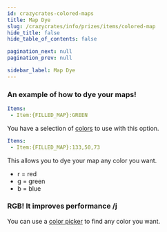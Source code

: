 ```yaml
---
id: crazycrates-colored-maps
title: Map Dye
slug: /crazycrates/info/prizes/items/colored-map
hide_title: false
hide_table_of_contents: false

pagination_next: null
pagination_prev: null

sidebar_label: Map Dye
---
```

### An example of how to dye your maps!
```yml
Items:
 - Item:{FILLED_MAP}:GREEN
```
You have a selection of [colors](https://jd.papermc.io/paper/1.20/org/bukkit/Color.html) to use with this option.

```yml
Items:
 - Item:{FILLED_MAP}:133,50,73
```
This allows you to dye your map any color you want.

* r = red
* g = green
* b = blue

### RGB! It improves performance /j
You can use a [color picker](https://htmlcolorcodes.com/color-picker/) to find any color you want.